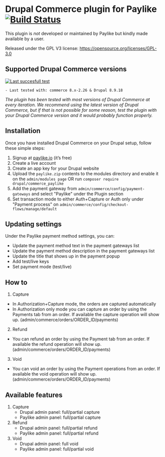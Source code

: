 # Drupal Commerce plugin for Paylike [![Build Status](https://travis-ci.org/paylike/plugin-drupal-commerce-8.x.svg?branch=master)](https://travis-ci.org/paylike/plugin-drupal-commerce-8.x)

This plugin is *not* developed or maintained by Paylike but kindly made
available by a user.

Released under the GPL V3 license: https://opensource.org/licenses/GPL-3.0

## Supported Drupal Commerce versions

[![Last succesfull test](https://log.derikon.ro/api/v1/log/read?tag=drupalcommerce8&view=svg&label=DrupalCommerce&key=ecommerce&background=00b4ff)](https://log.derikon.ro/api/v1/log/read?tag=drupalcommerce8&view=html)

    - Last tested with: commerce 8.x-2.26 & Drupal 8.9.18

*The plugin has been tested with most versions of Drupal Commerce at every iteration. We recommend using the latest version of Drupal Commerce, but if that is not possible for some reason, test the plugin with your Drupal Commerce version and it would probably function properly.*


## Installation

Once you have installed Drupal Commerce on your Drupal setup, follow these simple steps:
   1. Signup at [paylike.io](https://paylike.io) (it’s free)
   2. Create a live account
   3. Create an app key for your Drupal website
   4. Upload the ```paylike.zip``` contents to the modules directory and enable it on the `admin/modules page` OR run `composer require drupal/commerce_paylike`
   5. Add the payment gateway from `admin/commerce/config/payment-gateways` and select "Paylike" under the Plugin section
   6. Set transaction mode to either Auth+Capture or Auth only under "Payment process" on `admin/commerce/config/checkout-flows/manage/default
`


## Updating settings

Under the Paylike payment method settings, you can:
 * Update the payment method text in the payment gateways list
 * Update the payment method description in the payment gateways list
 * Update the title that shows up in the payment popup
 * Add test/live keys
 * Set payment mode (test/live)


 ## How to

 1. Capture
   * In Authorization+Capture mode, the orders are captured automatically
   * In Authorization only mode you can capture an order by using the Payments tab from an order. If available the capture operation will show up. (admin/commerce/orders/ORDER_ID/payments)
 2. Refund
   * You can refund an order by using the Payment tab from an order. If available the refund operation will show up. (admin/commerce/orders/ORDER_ID/payments)
 3. Void
   * You can void an order by using the Payment operations from an order. If available the void operation will show up. (admin/commerce/orders/ORDER_ID/payments)

   ## Available features

1. Capture
   * Drupal admin panel: full/partial capture
   * Paylike admin panel: full/partial capture
2. Refund
   * Drupal admin panel: full/partial refund
   * Paylike admin panel: full/partial refund
3. Void
   * Drupal admin panel: full void
   * Paylike admin panel: full/partial void